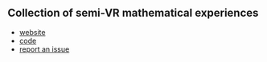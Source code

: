 ## Collection of semi-VR mathematical experiences

* [website](https://matthen.github.io/mathvr/)
* [code](https://github.com/matthen/mathvr/)
* [report an issue](https://github.com/matthen/mathvr/issues)

